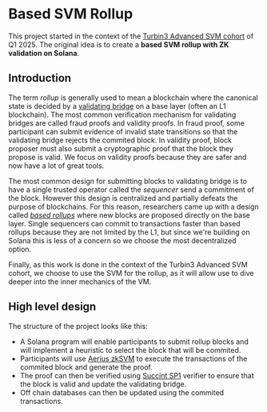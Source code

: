 # Based SVM Rollup

This project started in the context of the [Turbin3 Advanced SVM cohort](https://www.turbin3.com/) of Q1 2025. The original idea is to create a **based SVM rollup with ZK validation on Solana**.

## Introduction

The term _rollup_ is generally used to mean a blockchain where the canonical state is decided by a [validating bridge](https://stonecoldpat.github.io/images/validatingbridges.pdf) on a base layer (often an L1 blockchain). The most common verification mechanism for validating bridges are called fraud proofs and validity proofs. In fraud proof, some participant can submit evidence of invalid state transitions so that the validating bridge rejects the commited block. In validity proof, block proposer must also submit a cryptographic proof that the block they propose is valid. We focus on validity proofs because they are safer and now have a lot of great tools.

The most common design for submitting blocks to validating bridge is to have a single trusted operator called the _sequencer_ send a commitment of the block. However this design is centralized and partially defeats the purpose of blockchains. For this reason, researchers came up with a design called [_based rollups_](https://ethresear.ch/t/based-rollups-superpowers-from-l1-sequencing/15016) where new blocks are proposed directly on the base layer. Single sequencers can commit to transactions faster than based rollups because they are not limited by the L1, but since we're building on Solana this is less of a concern so we choose the most decentralized option.

Finally, as this work is done in the context of the Turbin3 Advanced SVM cohort, we choose to use the SVM for the rollup, as it will allow use to dive deeper into the inner mechanics of the VM.

## High level design

The structure of the project looks like this:

- A Solana program will enable participants to submit rollup blocks and will implement a heuristic to select the block that will be commited.
- Participants will use [Aerius zkSVM](https://github.com/aerius-labs/zkSVM) to execute the transactions of the commited block and generate the proof.
- The proof can then be verified using [Succint SP1](https://blog.succinct.xyz/solana-sp1/) verifier to ensure that the block is valid and update the validating bridge.
- Off chain databases can then be updated using the commited transactions.

